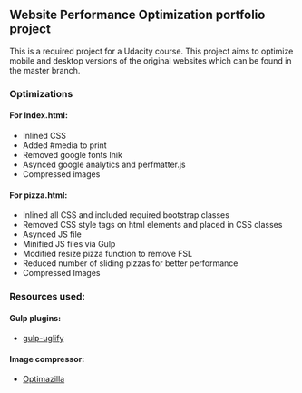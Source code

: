 ## Website Performance Optimization portfolio project

This is a required project for a Udacity course. This project aims to optimize mobile and desktop versions of the original websites which can be found in the master branch.

### Optimizations

#### For Index.html:

* Inlined CSS
* Added #media to print
* Removed google fonts lnik
* Asynced google analytics and perfmatter.js
* Compressed images

#### For pizza.html:

* Inlined all CSS and included required bootstrap classes
* Removed CSS style tags on html elements and placed in CSS classes
* Asynced JS file
* Minified JS files via Gulp
* Modified resize pizza function to remove FSL
* Reduced number of sliding pizzas for better performance
* Compressed Images

### Resources used:

#### Gulp plugins:
* [gulp-uglify](https://www.npmjs.com/package/gulp-uglify)

#### Image compressor:
* [Optimazilla](http://optimizilla.com/)